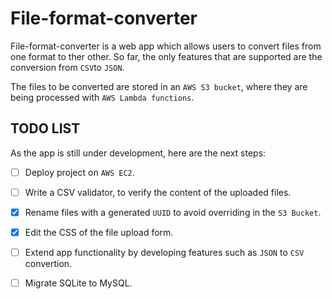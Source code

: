 # File-format-converter

File-format-converter is a web app which allows users to convert files from one format to ther other. So far, the only features that are supported are the conversion from `CSV`to `JSON`.

The files to be converted are stored in an `AWS S3 bucket`, where they are being processed with `AWS Lambda functions`.

## TODO LIST

As the app is still under development, here are the next steps:

- [ ] Deploy project on `AWS EC2`.
- [ ] Write a CSV validator, to verify the content of the uploaded files.
- [x] Rename files with a generated `UUID` to avoid overriding in the `S3 Bucket`. 
- [x] Edit the CSS of the file upload form.
- [ ] Extend app functionality by developing features such as `JSON` to `CSV` convertion.
- [ ] Migrate SQLite to MySQL.

